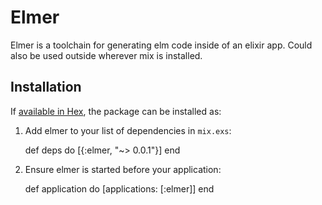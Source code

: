 # Elmer

Elmer is a toolchain for generating elm code inside of an elixir app. Could also be used outside wherever mix is installed.

## Installation

If [available in Hex](https://hex.pm/docs/publish), the package can be installed as:

  1. Add elmer to your list of dependencies in `mix.exs`:

        def deps do
          [{:elmer, "~> 0.0.1"}]
        end

  2. Ensure elmer is started before your application:

        def application do
          [applications: [:elmer]]
        end

